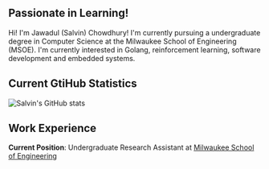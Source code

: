 
## Passionate in Learning!
Hi! I'm Jawadul (Salvin) Chowdhury! I'm currently pursuing a undergraduate degree in Computer Science at the Milwaukee School of Engineering (MSOE). I'm currently interested in Golang, reinforcement learning, software development and embedded systems.

## Current GtiHub Statistics
![Salvin's GitHub stats](https://github-readme-stats.vercel.app/api?username=chowdhuryj-github&theme=prussian)

## Work Experience
**Current Position**: Undergraduate Research Assistant at [Milwaukee School of Engineering](https://www.msoe.edu/)
